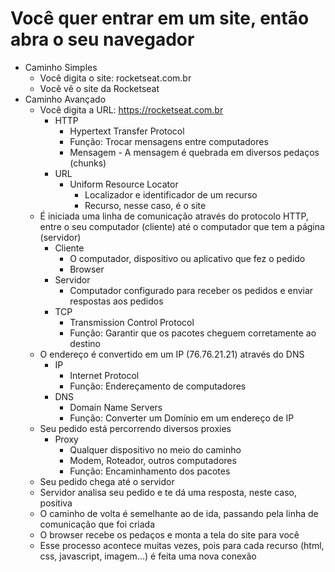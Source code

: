 # Você quer entrar em um site, então abra o seu navegador

- Caminho Simples
    - Você digita o site: rocketseat.com.br
    - Você vê o site da Rocketseat
- Caminho Avançado
    - Você digita a URL: https://rocketseat.com.br
        - HTTP
            - Hypertext Transfer Protocol
            - Função: Trocar mensagens entre computadores
            - Mensagem - A mensagem é quebrada em diversos pedaços (chunks)
        - URL
            - Uniform Resource Locator
                - Localizador e identificador de um recurso
                - Recurso, nesse caso, é o site
    - É iniciada uma linha de comunicação através do protocolo HTTP, entre o seu computador (cliente) até o computador que tem a página (servidor)
        - Cliente
            - O computador, dispositivo ou aplicativo que fez o pedido
            - Browser
        - Servidor
            - Computador configurado para receber os pedidos e enviar respostas aos pedidos
        - TCP
            - Transmission Control Protocol
            - Função: Garantir que os pacotes cheguem corretamente ao destino
    - O endereço é convertido em um IP (76.76.21.21) através do DNS
        - IP
            - Internet Protocol
            - Função: Endereçamento de computadores
        - DNS
            - Domain Name Servers
            - Função: Converter um Domínio em um endereço de IP
    - Seu pedido está percorrendo diversos proxies
        - Proxy
            - Qualquer dispositivo no meio do caminho
            - Modem, Roteador, outros computadores
            - Função: Encaminhamento dos pacotes
    - Seu pedido chega até o servidor
    - Servidor analisa seu pedido e te dá uma resposta, neste caso, positiva
    - O caminho de volta é semelhante ao de ida, passando pela linha de comunicação que foi criada
    - O browser recebe os pedaços e monta a tela do site para você
    - Esse processo acontece muitas vezes, pois para cada recurso (html, css, javascript, imagem...) é feita uma nova conexão